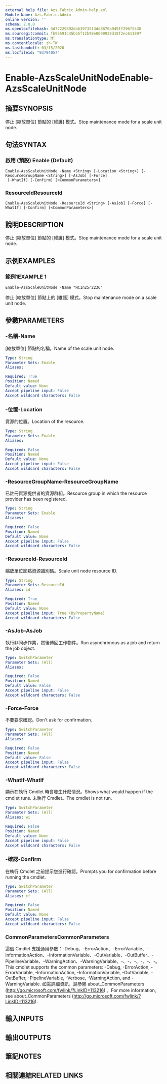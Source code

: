 ```yaml
---
external help file: Azs.Fabric.Admin-help.xml
Module Name: Azs.Fabric.Admin
online version: ''
schema: 2.0.0
ms.openlocfilehash: 3d77229892da63973513dd8870a949ff296f5538
ms.sourcegitcommit: fb95591c45bb5f12b98e0690938d18f2ec611897
ms.translationtype: MT
ms.contentlocale: zh-TW
ms.lasthandoff: 03/15/2020
ms.locfileid: "93794057"
---
```

# <span data-ttu-id="36920-101">Enable-AzsScaleUnitNode</span><span class="sxs-lookup"><span data-stu-id="36920-101">Enable-AzsScaleUnitNode</span></span>

## <span data-ttu-id="36920-102">摘要</span><span class="sxs-lookup"><span data-stu-id="36920-102">SYNOPSIS</span></span>
<span data-ttu-id="36920-103">停止 [縮放單位] 節點的 [維護] 模式。</span><span class="sxs-lookup"><span data-stu-id="36920-103">Stop maintenance mode for a scale unit node.</span></span>

## <span data-ttu-id="36920-104">句法</span><span class="sxs-lookup"><span data-stu-id="36920-104">SYNTAX</span></span>

### <span data-ttu-id="36920-105">啟用 (預設) </span><span class="sxs-lookup"><span data-stu-id="36920-105">Enable (Default)</span></span>
```
Enable-AzsScaleUnitNode -Name <String> [-Location <String>] [-ResourceGroupName <String>] [-AsJob] [-Force]
 [-WhatIf] [-Confirm] [<CommonParameters>]
```

### <span data-ttu-id="36920-106">ResourceId</span><span class="sxs-lookup"><span data-stu-id="36920-106">ResourceId</span></span>
```
Enable-AzsScaleUnitNode -ResourceId <String> [-AsJob] [-Force] [-WhatIf] [-Confirm] [<CommonParameters>]
```

## <span data-ttu-id="36920-107">說明</span><span class="sxs-lookup"><span data-stu-id="36920-107">DESCRIPTION</span></span>
<span data-ttu-id="36920-108">停止 [縮放單位] 節點的 [維護] 模式。</span><span class="sxs-lookup"><span data-stu-id="36920-108">Stop maintenance mode for a scale unit node.</span></span>

## <span data-ttu-id="36920-109">示例</span><span class="sxs-lookup"><span data-stu-id="36920-109">EXAMPLES</span></span>

### <span data-ttu-id="36920-110">範例1</span><span class="sxs-lookup"><span data-stu-id="36920-110">EXAMPLE 1</span></span>
```
Enable-AzsScaleUnitNode -Name "HC1n25r2236"
```

<span data-ttu-id="36920-111">停止 [縮放單位] 節點上的 [維護] 模式。</span><span class="sxs-lookup"><span data-stu-id="36920-111">Stop maintenance mode on a scale unit node.</span></span>

## <span data-ttu-id="36920-112">參數</span><span class="sxs-lookup"><span data-stu-id="36920-112">PARAMETERS</span></span>

### <span data-ttu-id="36920-113">-名稱</span><span class="sxs-lookup"><span data-stu-id="36920-113">-Name</span></span>
<span data-ttu-id="36920-114">[縮放單位] 節點的名稱。</span><span class="sxs-lookup"><span data-stu-id="36920-114">Name of the scale unit node.</span></span>

```yaml
Type: String
Parameter Sets: Enable
Aliases:

Required: True
Position: Named
Default value: None
Accept pipeline input: False
Accept wildcard characters: False
```

### <span data-ttu-id="36920-115">-位置</span><span class="sxs-lookup"><span data-stu-id="36920-115">-Location</span></span>
<span data-ttu-id="36920-116">資源的位置。</span><span class="sxs-lookup"><span data-stu-id="36920-116">Location of the resource.</span></span>

```yaml
Type: String
Parameter Sets: Enable
Aliases:

Required: False
Position: Named
Default value: None
Accept pipeline input: False
Accept wildcard characters: False
```

### <span data-ttu-id="36920-117">-ResourceGroupName</span><span class="sxs-lookup"><span data-stu-id="36920-117">-ResourceGroupName</span></span>
<span data-ttu-id="36920-118">已註冊資源提供者的資源群組。</span><span class="sxs-lookup"><span data-stu-id="36920-118">Resource group in which the resource provider has been registered.</span></span>

```yaml
Type: String
Parameter Sets: Enable
Aliases:

Required: False
Position: Named
Default value: None
Accept pipeline input: False
Accept wildcard characters: False
```

### <span data-ttu-id="36920-119">-ResourceId</span><span class="sxs-lookup"><span data-stu-id="36920-119">-ResourceId</span></span>
<span data-ttu-id="36920-120">縮放單位節點資源識別碼。</span><span class="sxs-lookup"><span data-stu-id="36920-120">Scale unit node resource ID.</span></span>

```yaml
Type: String
Parameter Sets: ResourceId
Aliases: id

Required: True
Position: Named
Default value: None
Accept pipeline input: True (ByPropertyName)
Accept wildcard characters: False
```

### <span data-ttu-id="36920-121">-AsJob</span><span class="sxs-lookup"><span data-stu-id="36920-121">-AsJob</span></span>
<span data-ttu-id="36920-122">執行非同步作業，然後傳回工作物件。</span><span class="sxs-lookup"><span data-stu-id="36920-122">Run asynchronous as a job and return the job object.</span></span>

```yaml
Type: SwitchParameter
Parameter Sets: (All)
Aliases:

Required: False
Position: Named
Default value: False
Accept pipeline input: False
Accept wildcard characters: False
```

### <span data-ttu-id="36920-123">-Force</span><span class="sxs-lookup"><span data-stu-id="36920-123">-Force</span></span>
<span data-ttu-id="36920-124">不要要求確認。</span><span class="sxs-lookup"><span data-stu-id="36920-124">Don't ask for confirmation.</span></span>

```yaml
Type: SwitchParameter
Parameter Sets: (All)
Aliases:

Required: False
Position: Named
Default value: False
Accept pipeline input: False
Accept wildcard characters: False
```

### <span data-ttu-id="36920-125">-WhatIf</span><span class="sxs-lookup"><span data-stu-id="36920-125">-WhatIf</span></span>
<span data-ttu-id="36920-126">顯示在執行 Cmdlet 時會發生什麼情況。</span><span class="sxs-lookup"><span data-stu-id="36920-126">Shows what would happen if the cmdlet runs.</span></span>
<span data-ttu-id="36920-127">未執行 Cmdlet。</span><span class="sxs-lookup"><span data-stu-id="36920-127">The cmdlet is not run.</span></span>

```yaml
Type: SwitchParameter
Parameter Sets: (All)
Aliases: wi

Required: False
Position: Named
Default value: None
Accept pipeline input: False
Accept wildcard characters: False
```

### <span data-ttu-id="36920-128">-確認</span><span class="sxs-lookup"><span data-stu-id="36920-128">-Confirm</span></span>
<span data-ttu-id="36920-129">在執行 Cmdlet 之前提示您進行確認。</span><span class="sxs-lookup"><span data-stu-id="36920-129">Prompts you for confirmation before running the cmdlet.</span></span>

```yaml
Type: SwitchParameter
Parameter Sets: (All)
Aliases: cf

Required: False
Position: Named
Default value: None
Accept pipeline input: False
Accept wildcard characters: False
```

### <span data-ttu-id="36920-130">CommonParameters</span><span class="sxs-lookup"><span data-stu-id="36920-130">CommonParameters</span></span>
<span data-ttu-id="36920-131">這個 Cmdlet 支援通用參數：-Debug、-ErrorAction、-ErrorVariable、-InformationAction、-InformationVariable、-OutVariable、-OutBuffer、-PipelineVariable、-WarningAction、-WarningVariable、-、-、-、-、-、-。</span><span class="sxs-lookup"><span data-stu-id="36920-131">This cmdlet supports the common parameters: -Debug, -ErrorAction, -ErrorVariable, -InformationAction, -InformationVariable, -OutVariable, -OutBuffer, -PipelineVariable, -Verbose, -WarningAction, and -WarningVariable.</span></span> <span data-ttu-id="36920-132">如需詳細資訊，請參閱 about_CommonParameters (http://go.microsoft.com/fwlink/?LinkID=113216) 。</span><span class="sxs-lookup"><span data-stu-id="36920-132">For more information, see about_CommonParameters (http://go.microsoft.com/fwlink/?LinkID=113216).</span></span>

## <span data-ttu-id="36920-133">輸入</span><span class="sxs-lookup"><span data-stu-id="36920-133">INPUTS</span></span>

## <span data-ttu-id="36920-134">輸出</span><span class="sxs-lookup"><span data-stu-id="36920-134">OUTPUTS</span></span>

## <span data-ttu-id="36920-135">筆記</span><span class="sxs-lookup"><span data-stu-id="36920-135">NOTES</span></span>

## <span data-ttu-id="36920-136">相關連結</span><span class="sxs-lookup"><span data-stu-id="36920-136">RELATED LINKS</span></span>
